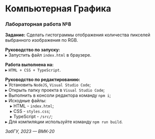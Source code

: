 # Компьютерная Графика
### Лабораторная работа №8

**Задание:** Сделать гистограммы отображения количества пикселей выбранного изображения по RGB.

**Руководство по запуску:**  
▸ Запустить файл `index.html` в браузере.

**Работа выполнена на:**  
▸ `HTML + CSS + TypeScript`.
 
**Руководство по редактированию:**  
▸ Установить `NodeJS`, `Visual Studio Code`;  
▸ Открыть папку проекта в `Visual Studio Code`;  
▸ Выполнить в консоли редактора команду `npm i`;  
▸ Исходные файлы:  
&nbsp;&nbsp;&nbsp;&nbsp;▸ HTML - `index.html`;  
&nbsp;&nbsp;&nbsp;&nbsp;▸ CSS - `styles.css`;  
&nbsp;&nbsp;&nbsp;&nbsp;▸ TypeScript - `/src/`;  
▸ Для компиляции используйте команду `npm run build`.

*ЗабГУ, 2023 — ВМК-20*
